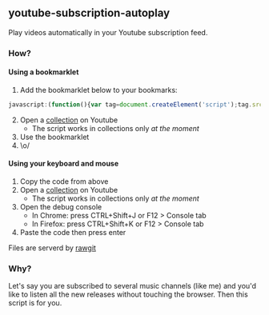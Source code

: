 ## youtube-subscription-autoplay
Play videos automatically in your Youtube subscription feed.

### How?
#### Using a bookmarklet
1. Add the bookmarklet below to your bookmarks:
```javascript
javascript:(function(){var tag=document.createElement('script');tag.src='https://cdn.rawgit.com/slapec/yt-subscription-autoplay/master/dist/yt-subscription-autoplay.min.js';document.body.appendChild(tag)})()
```
2. Open a [collection](https://support.google.com/youtube/answer/3123405) on Youtube
    - The script works in collections only *at the moment*
3. Use the bookmarklet
4. \o/

#### Using your keyboard and mouse
1. Copy the code from above
2. Open a [collection](https://support.google.com/youtube/answer/3123405) on Youtube
    - The script works in collections only *at the moment*
3. Open the debug console
    - In Chrome: press CTRL+Shift+J or F12 > Console tab
    - In Firefox: press CTRL+Shift+K or F12 > Console tab
4. Paste the code then press enter

Files are serverd by [rawgit](https://rawgit.com)

### Why?
Let's say you are subscribed to several music channels (like me) and you'd like to listen all the new releases without touching the browser. Then this script is for you.